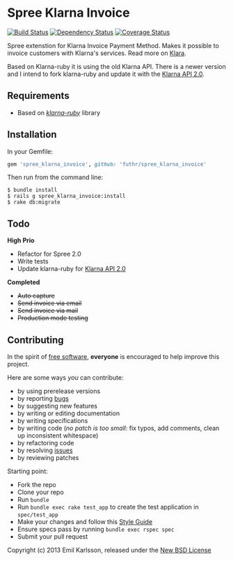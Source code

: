 # Spree Klarna Invoice

[![Build Status](https://secure.travis-ci.org/futhr/spree_klarna_invoice.png?branch=master)](http://travis-ci.org/futhr/spree_klarna_invoice)
[![Dependency Status](https://gemnasium.com/futhr/spree_klarna_invoice.png)](https://gemnasium.com/futhr/spree_klarna_invoice)
[![Coverage Status](https://coveralls.io/repos/futhr/spree_klarna_invoice/badge.png?branch=master)](https://coveralls.io/r/futhr/spree_klarna_invoice)

Spree extenstion for Klarna Invoice Payment Method. Makes it possible to invoice customers with Klarna's services. Read more on [Klara][1].

Based on Klarna-ruby it is using the old Klarna API. There is a newer version and I intend to fork klarna-ruby and update it with the [Klarna API 2.0][2].

## Requirements

* Based on *[klarna-ruby][3]* library

## Installation

In your Gemfile:

```ruby
gem 'spree_klarna_invoice', github: 'futhr/spree_klarna_invoice'
```

Then run from the command line:

    $ bundle install
    $ rails g spree_klarna_invoice:install
    $ rake db:migrate

## Todo

__High Prio__

* Refactor for Spree 2.0
* Write tests
* Update klarna-ruby for [Klarna API 2.0][2]

__Completed__

* ~~Auto capture~~
* ~~Send invoice via email~~
* ~~Send invoice via mail~~
* ~~Production mode testing~~

## Contributing

In the spirit of [free software][4], **everyone** is encouraged to help improve this project.

Here are some ways *you* can contribute:

* by using prerelease versions
* by reporting [bugs][5]
* by suggesting new features
* by writing or editing documentation
* by writing specifications
* by writing code (*no patch is too small*: fix typos, add comments, clean up inconsistent whitespace)
* by refactoring code
* by resolving [issues][5]
* by reviewing patches

Starting point:

* Fork the repo
* Clone your repo
* Run `bundle`
* Run `bundle exec rake test_app` to create the test application in `spec/test_app`
* Make your changes and follow this [Style Guide](https://github.com/thoughtbot/guides)
* Ensure specs pass by running `bundle exec rspec spec`
* Submit your pull request

Copyright (c) 2013 Emil Karlsson, released under the [New BSD License][6]

[1]: http://klarna.com
[2]: https://docs.klarna.com/en/rest-api
[3]: https://github.com/futhr/klarna-ruby
[4]: http://www.fsf.org/licensing/essays/free-sw.html
[5]: https://github.com/futhr/spree_klarna_invoice/issues
[6]: https://github.com/futhr/spree_klarna_invoice/tree/master/LICENSE


